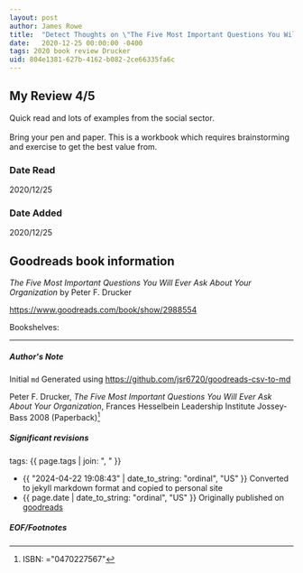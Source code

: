 ```yaml
---
layout: post
author: James Rowe
title:  "Detect Thoughts on \"The Five Most Important Questions You Will Ever Ask About Your Organization\""
date:   2020-12-25 00:00:00 -0400
tags: 2020 book review Drucker 
uid: 804e1381-627b-4162-b082-2ce66335fa6c
---
```


<!-- highly dependent on how you personally use jekyll templates, and how you want this to show up -->
<!-- escape any jekyll keys with double brackets -->

## My Review 4/5

Quick read and lots of examples from the social sector. <br/><br/>Bring your pen and paper. This is a workbook which requires brainstorming and exercise to get the best value from. 

### Date Read
2020/12/25

### Date Added
2020/12/25

## Goodreads book information

*The Five Most Important Questions You Will Ever Ask About Your Organization* by Peter F. Drucker

https://www.goodreads.com/book/show/2988554

Bookshelves: 

---

##### Author's Note

Initial `md` Generated using https://github.com/jsr6720/goodreads-csv-to-md

Peter F. Drucker, *The Five Most Important Questions You Will Ever Ask About Your Organization*, Frances Hesselbein Leadership Institute Jossey-Bass 2008 (Paperback)[^1]

##### Significant revisions

tags: {{ page.tags | join: ", " }} <!-- todo move this somewhere -->

- {{ "2024-04-22 19:08:43" | date_to_string: "ordinal", "US" }} Converted to jekyll markdown format and copied to personal site
- {{ page.date | date_to_string: "ordinal", "US" }} Originally published on [goodreads](https://www.goodreads.com)

##### EOF/Footnotes

[^1]: ISBN: ="0470227567"